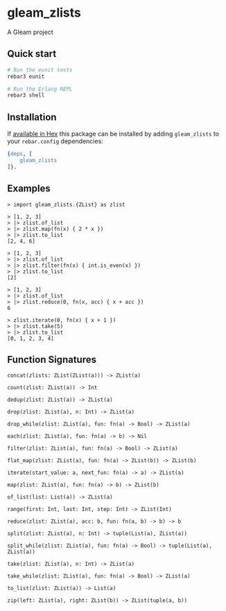 # gleam_zlists

A Gleam project

## Quick start

```sh
# Run the eunit tests
rebar3 eunit

# Run the Erlang REPL
rebar3 shell
```

## Installation

If [available in Hex](https://rebar3.org/docs/configuration/dependencies/#declaring-dependencies)
this package can be installed by adding `gleam_zlists` to your `rebar.config` dependencies:

```erlang
{deps, [
    gleam_zlists
]}.
```

## Examples

```
> import gleam_zlists.{ZList} as zlist

> [1, 2, 3]
> |> zlist.of_list
> |> zlist.map(fn(x) { 2 * x })
> |> zlist.to_list
[2, 4, 6]

> [1, 2, 3]
> |> zlist.of_list
> |> zlist.filter(fn(x) { int.is_even(x) })
> |> zlist.to_list
[2]

> [1, 2, 3]
> |> zlist.of_list
> |> zlist.reduce(0, fn(x, acc) { x + acc })
6

> zlist.iterate(0, fn(x) { x + 1 })
> |> zlist.take(5)
> |> zlist.to_list
[0, 1, 2, 3, 4]
```

## Function Signatures

```
concat(zlists: ZList(ZList(a))) -> ZList(a)
```

```
count(zlist: ZList(a)) -> Int
```

```
dedup(zlist: ZList(a)) -> ZList(a)
```

```
drop(zlist: ZList(a), n: Int) -> ZList(a)
```

```
drop_while(zlist: ZList(a), fun: fn(a) -> Bool) -> ZList(a)
```

```
each(zlist: ZList(a), fun: fn(a) -> b) -> Nil
```

```
filter(zlist: ZList(a), fun: fn(a) -> Bool) -> ZList(a)
```

```
flat_map(zlist: ZList(a), fun: fn(a) -> ZList(b)) -> ZList(b)
```

```
iterate(start_value: a, next_fun: fn(a) -> a) -> ZList(a)
```

```
map(zlist: ZList(a), fun: fn(a) -> b) -> ZList(b)
```

```
of_list(list: List(a)) -> ZList(a)
```

```
range(first: Int, last: Int, step: Int) -> ZList(Int)
```

```
reduce(zlist: ZList(a), acc: b, fun: fn(a, b) -> b) -> b
```

```
split(zlist: ZList(a), n: Int) -> tuple(List(a), ZList(a))
```

```
split_while(zlist: ZList(a), fun: fn(a) -> Bool) -> tuple(List(a), ZList(a))
```

```
take(zlist: ZList(a), n: Int) -> ZList(a)
```

```
take_while(zlist: ZList(a), fun: fn(a) -> Bool) -> ZList(a)
```

```
to_list(zlist: ZList(a)) -> List(a)
```

```
zip(left: ZList(a), right: ZList(b)) -> ZList(tuple(a, b))
```
